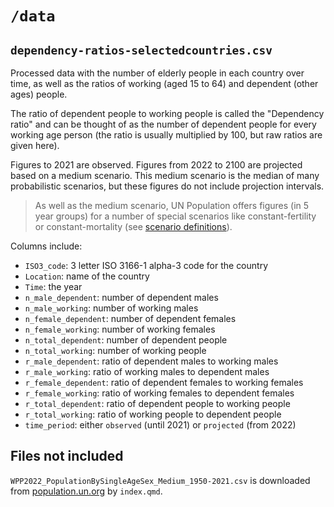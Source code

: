 # `/data`

## `dependency-ratios-selectedcountries.csv`

Processed data with the number of elderly people in each country over time, as well as the ratios of working (aged 15 to 64) and dependent (other ages) people.

The ratio of dependent people to working people is called the "Dependency ratio" and can be thought of as the number of dependent people for every working age person (the ratio is usually multiplied by 100, but raw ratios are given here).

Figures to 2021 are observed. Figures from 2022 to 2100 are projected based on a medium scenario. This medium scenario is the median of many probabilistic scenarios, but these figures do not include projection intervals.

> As well as the medium scenario, UN Population offers figures (in 5 year groups) for a number of special scenarios like constant-fertility or constant-mortality (see [scenario definitions](https://population.un.org/wpp/DefinitionOfProjectionScenarios/)).

Columns include:

- `ISO3_code`:          3 letter ISO 3166-1 alpha-3 code for the country
- `Location`:           name of the country
- `Time`:               the year
- `n_male_dependent`:   number of dependent males
- `n_male_working`:     number of working males
- `n_female_dependent`: number of dependent females
- `n_female_working`:   number of working females
- `n_total_dependent`:  number of dependent people
- `n_total_working`:    number of working people
- `r_male_dependent`:   ratio of dependent males to working males
- `r_male_working`:     ratio of working males to dependent males
- `r_female_dependent`: ratio of dependent females to working females
- `r_female_working`:   ratio of working females to dependent females
- `r_total_dependent`:  ratio of dependent people to working people
- `r_total_working`:    ratio of working people to dependent people
- `time_period`:        either `observed` (until 2021) or `projected` (from 2022)

## Files not included

`WPP2022_PopulationBySingleAgeSex_Medium_1950-2021.csv` is downloaded from [population.un.org](https://population.un.org) by `index.qmd`.
